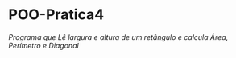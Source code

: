 # POO-Pratica4

###### Programa que Lê largura e altura de um retângulo e calcula Área, Perímetro e Diagonal
